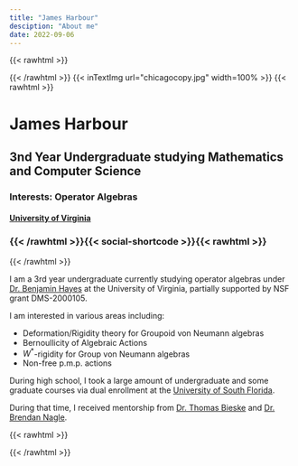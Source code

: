 ```yaml
---
title: "James Harbour"
desciption: "About me"
date: 2022-09-06
---
```

{{< rawhtml >}}
<div class="profile">
     <div class="profile_inner">
{{< /rawhtml >}} {{< inTextImg url="chicagocopy.jpg"  width=100% >}} {{< rawhtml >}} 
<span>

<h1>James Harbour</h1> 
<h2>3nd Year Undergraduate studying Mathematics and Computer Science</h2>
<h3>Interests: Operator Algebras</h3>
<h4><a href="https://math.virginia.edu/"> University of Virginia </a></h3>
<h3>{{< /rawhtml >}}{{< social-shortcode >}}{{< rawhtml >}}</h3>
</span>
</div><div class="profile_outer">
{{< /rawhtml >}} 


I am a 3rd year undergraduate currently studying operator algebras under [Dr. Benjamin Hayes](https://sites.google.com/site/benhayeshomepage/) at the University of Virginia, partially supported by NSF grant DMS-2000105.

I am interested in various areas including:
- Deformation/Rigidity theory for Groupoid von Neumann algebras
- Bernoullicity of Algebraic Actions 
- $W^*$-rigidity for Group von Neumann algebras
- Non-free p.m.p. actions

During high school, I took a large amount of undergraduate and some graduate courses via dual enrollment at the [University of South Florida](https://www.usf.edu/arts-sciences/departments/mathematics-statistics/index.aspx). 

During that time, I received mentorship from [Dr. Thomas Bieske](https://www.usf.edu/arts-sciences/departments/mathematics-statistics/people/faculty/thomas-bieske.aspx) and [Dr. Brendan Nagle](https://www.usf.edu/arts-sciences/departments/mathematics-statistics/people/faculty/brendan-nagle.aspx).

{{< rawhtml >}}
</div></div>
{{< /rawhtml >}}

